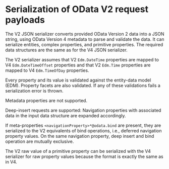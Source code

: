 # Serialization of OData V2 request payloads

The V2 JSON serializer converts provided OData Version 2 data into a JSON
string, using OData Version 4 metadata to parse and validate the data. It
can serialize entities, complex properties, and primitive properties. The
required data structures are the same as for the V4 JSON serializer.

The V2 serializer assumes that V2 `Edm.DateTime` properties are mapped to
V4 `Edm.DateTimeOffset` properties and that V2 `Edm.Time` properties are
mapped to V4 `Edm.TimeOfDay` properties.

Every property and its value is validated against the entity-data model
(EDM). Property facets are also validated. If any of these validations fails
a serialization error is thrown.

Metadata properties are not supported.

Deep-insert requests are supported: Navigation properties with associated
data in the input data structure are expanded accordingly.

If meta-properties `<navigationProperty>*@odata.bind` are present,
they are serialized to the V2 equivalents of bind operations, i.e.,
deferred navigation property values. On the same navigation property,
deep insert and bind operation are mutually exclusive.

The V2 raw value of a primitive property can be serialized with the V4
serializer for raw property values because the format is exactly the same
as in V4.
